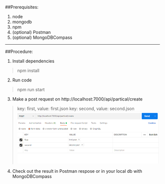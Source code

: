 
##Prerequisites: 

1. node
2. mongodb
3. npm
4. (optional) Postman 
5. (optional) MongoDBCompass
____

##Procedure: 

1. Install dependencies
> npm install
2. Run code
> npm run start
3. Make a post request on http://localhost:7000/api/partical/create 
 >key: first, value: first.json
 >key: second, value: second.json
![](screen.png)
4. Check out the result in Postman respose or in your local db with MongoDBCompass

